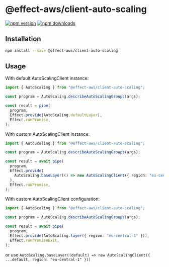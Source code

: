 # @effect-aws/client-auto-scaling

[![npm version](https://img.shields.io/npm/v/%40effect-aws%2Fclient-auto-scaling?color=brightgreen&label=npm%20package)](https://www.npmjs.com/package/@effect-aws/client-auto-scaling)
[![npm downloads](https://img.shields.io/npm/dm/%40effect-aws%2Fclient-auto-scaling)](https://www.npmjs.com/package/@effect-aws/client-auto-scaling)

## Installation

```bash
npm install --save @effect-aws/client-auto-scaling
```

## Usage

With default AutoScalingClient instance:

```typescript
import { AutoScaling } from "@effect-aws/client-auto-scaling";

const program = AutoScaling.describeAutoScalingGroups(args);

const result = pipe(
  program,
  Effect.provide(AutoScaling.defaultLayer),
  Effect.runPromise,
);
```

With custom AutoScalingClient instance:

```typescript
import { AutoScaling } from "@effect-aws/client-auto-scaling";

const program = AutoScaling.describeAutoScalingGroups(args);

const result = await pipe(
  program,
  Effect.provide(
    AutoScaling.baseLayer(() => new AutoScalingClient({ region: "eu-central-1" })),
  ),
  Effect.runPromise,
);
```

With custom AutoScalingClient configuration:

```typescript
import { AutoScaling } from "@effect-aws/client-auto-scaling";

const program = AutoScaling.describeAutoScalingGroups(args);

const result = await pipe(
  program,
  Effect.provide(AutoScaling.layer({ region: "eu-central-1" })),
  Effect.runPromiseExit,
);
```

or use `AutoScaling.baseLayer((default) => new AutoScalingClient({ ...default, region: "eu-central-1" }))`
